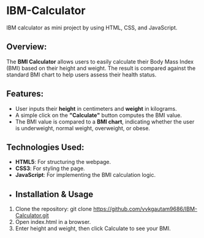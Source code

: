 # IBM-Calculator
IBM calculator as mini project by using HTML, CSS, and JavaScript.
## Overview:
The **BMI Calculator** allows users to easily calculate their Body Mass Index (BMI) based on their height and weight. The result is compared against the standard BMI chart to help users assess their health status.

## Features:
- User inputs their **height** in centimeters and **weight** in kilograms.
- A simple click on the **"Calculate"** button computes the BMI value.
- The BMI value is compared to a **BMI chart**, indicating whether the user is underweight, normal weight, overweight, or obese.

## Technologies Used:
- **HTML5**: For structuring the webpage.
- **CSS3**: For styling the page.
- **JavaScript**: For implementing the BMI calculation logic.
- ## Installation & Usage
1. Clone the repository:
   git clone  https://github.com/vvkgautam9686/IBM-Calculator.git
2. Open index.html in a browser.
3. Enter height and weight, then click Calculate to see your BMI.
